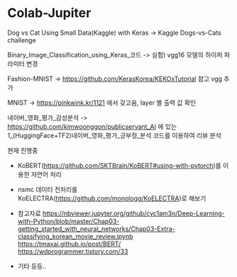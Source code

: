 # Colab-Jupiter

Dog vs Cat Using Small Data(Kaggle) with Keras ->  Kaggle Dogs-vs-Cats challenge

Binary_Image_Classification_using_Keras_코드 -> 실험) vgg16 모델의 하이퍼 파라미터 변경

Fashion-MNIST -> https://github.com/KerasKorea/KEKOxTutorial 참고 vgg 추가

MNIST -> https://pinkwink.kr/1121 에서 갖고옴, layer 별 출력 값 확인

네이버_영화_평가_감성분석 -> https://github.com/kimwoonggon/publicservant_AI 에 있는 1_(HuggingFace+TF2)네이버_영화_평가_긍부정_분석 코드를 이용하여 리뷰 분석

현재 진행중
- KoBERT(https://github.com/SKTBrain/KoBERT#using-with-pytorch)를 이용한 자연어 처리
- nsmc 데이터 전처리를 KoELECTRA(https://github.com/monologg/KoELECTRA)로 해보기


- 참고자료
https://nbviewer.jupyter.org/github/cyc1am3n/Deep-Learning-with-Python/blob/master/Chap03-getting_started_with_neural_networks/Chap03-Extra-classifying_korean_movie_review.ipynb
https://tmaxai.github.io/post/BERT/
https://wdprogrammer.tistory.com/33
- 기타 등등..
